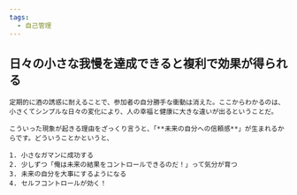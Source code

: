 ```yaml
---
tags:
  - 自己管理
---
```

## 日々の小さな我慢を達成できると複利で効果が得られる

```
定期的に酒の誘惑に耐えることで、参加者の自分勝手な衝動は消えた。ここからわかるのは、小さくてシンプルな日々の変化により、人の幸福と健康に大きな違いが出るということだ。
```

```
こういった現象が起きる理由をざっくり言うと、「**未来の自分への信頼感**」が生まれるからです。どういうことかというと、

1. 小さなガマンに成功する
2. 少しずつ「俺は未来の結果をコントロールできるのだ！」って気分が育つ
3. 未来の自分を大事にするようになる
4. セルフコントロールが効く！
```

